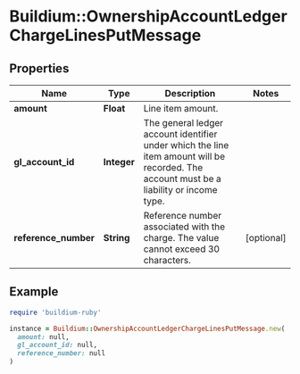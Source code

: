 # Buildium::OwnershipAccountLedgerChargeLinesPutMessage

## Properties

| Name | Type | Description | Notes |
| ---- | ---- | ----------- | ----- |
| **amount** | **Float** | Line item amount. |  |
| **gl_account_id** | **Integer** | The general ledger account identifier under which the line item amount will be recorded. The account must be a liability or income type. |  |
| **reference_number** | **String** | Reference number associated with the charge. The value cannot exceed 30 characters. | [optional] |

## Example

```ruby
require 'buildium-ruby'

instance = Buildium::OwnershipAccountLedgerChargeLinesPutMessage.new(
  amount: null,
  gl_account_id: null,
  reference_number: null
)
```


